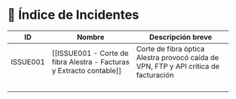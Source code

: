 # 📑 Índice de Incidentes

| ID       | Nombre                                                               | Descripción breve                                                                     |
| -------- | -------------------------------------------------------------------- | ------------------------------------------------------------------------------------- |
| ISSUE001 | [[ISSUE001 - Corte de fibra Alestra - Facturas y Extracto contable]] |  Corte de fibra óptica Alestra provocó caída de VPN, FTP y API crítica de facturación |
|          |                                                                      |                                                                                       |
|          |                                                                      |                                                                                       |
|          |                                                                      |                                                                                       |
|          |                                                                      |                                                                                       |
